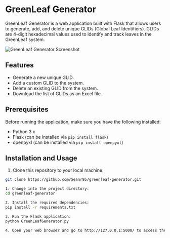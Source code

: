 # GreenLeaf Generator

GreenLeaf Generator is a web application built with Flask that allows users to generate, add, and delete unique GLIDs (Global Leaf Identifiers). GLIDs are 4-digit hexadecimal values used to identify and track leaves in the GreenLeaf system.

![GreenLeaf Generator Screenshot](screenshot.png)

## Features

- Generate a new unique GLID.
- Add a custom GLID to the system.
- Delete an existing GLID from the system.
- Download the list of GLIDs as an Excel file.

## Prerequisites

Before running the application, make sure you have the following installed:

- Python 3.x
- Flask (can be installed via `pip install flask`)
- openpyxl (can be installed via `pip install openpyxl`)

## Installation and Usage

1. Clone this repository to your local machine:

```bash
git clone https://github.com/Seanr95/greenleaf-generator.git

1. Change into the project directory:
cd greenleaf-generator

2. Install the required dependencies:
pip install -r requirements.txt

3. Run the Flask application:
python GreenLeafGenerator.py

4. Open your web browser and go to http://127.0.0.1:5000/ to access the GreenLeaf Generator.
